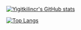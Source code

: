 [![Yigitkilincr's GitHub stats](https://github-readme-stats.vercel.app/api?username=Yigitkilincr&theme=radical)](https://github.com/anuraghazra/github-readme-stats)





[![Top Langs](https://github-readme-stats.vercel.app/api/top-langs/?username=Yigitkilincr)](https://github.com/anuraghazra/github-readme-stats)
